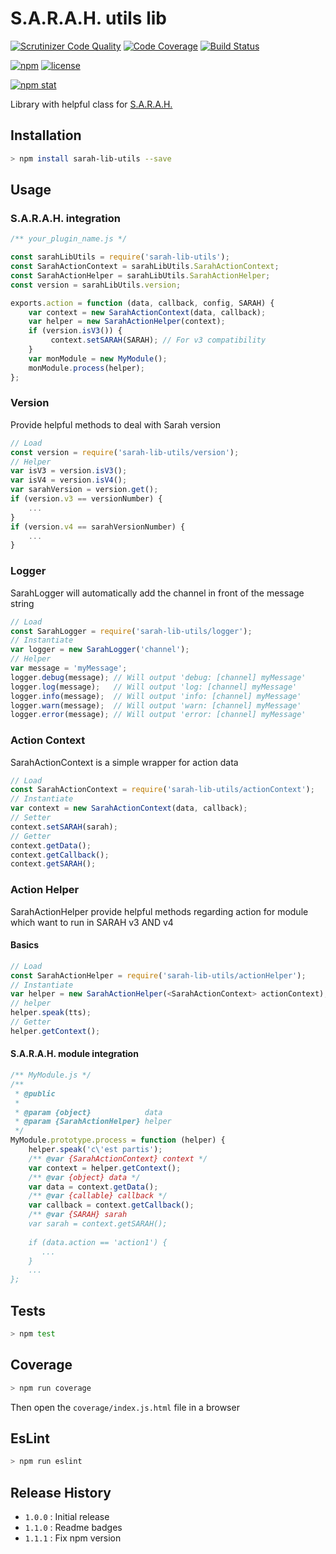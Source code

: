 S.A.R.A.H. utils lib
====================

[![Scrutinizer Code Quality](https://scrutinizer-ci.com/g/yoanm/SARAH-lib-utils/badges/quality-score.png?b=master)](https://scrutinizer-ci.com/g/yoanm/SARAH-lib-utils/?branch=master) [![Code Coverage](https://scrutinizer-ci.com/g/yoanm/SARAH-lib-utils/badges/coverage.png?b=master)](https://scrutinizer-ci.com/g/yoanm/SARAH-lib-utils/?branch=master) [![Build Status](https://scrutinizer-ci.com/g/yoanm/SARAH-lib-utils/badges/build.png?b=master)](https://scrutinizer-ci.com/g/yoanm/SARAH-lib-utils/build-status/master)

[![npm](https://img.shields.io/npm/v/sarah-lib-utils.svg)](https://www.npmjs.com/package/sarah-lib-utils) [![license](https://img.shields.io/npm/l/sarah-lib-utils.svg)](https://www.npmjs.com/package/sarah-lib-utils)

[![npm stat](https://nodei.co/npm/sarah-lib-utils.png)](https://www.npmjs.com/package/sarah-lib-utils)


Library with helpful class for [S.A.R.A.H.](http://encausse.net/s-a-r-a-h)

## Installation
```bash
> npm install sarah-lib-utils --save
```

## Usage

### S.A.R.A.H. integration
```javascript
/** your_plugin_name.js */

const sarahLibUtils = require('sarah-lib-utils');
const SarahActionContext = sarahLibUtils.SarahActionContext;
const SarahActionHelper = sarahLibUtils.SarahActionHelper;
const version = sarahLibUtils.version;

exports.action = function (data, callback, config, SARAH) {
    var context = new SarahActionContext(data, callback);
    var helper = new SarahActionHelper(context);
    if (version.isV3()) {
         context.setSARAH(SARAH); // For v3 compatibility
    }
    var monModule = new MyModule();
    monModule.process(helper);
};
```

### Version
Provide helpful methods to deal with Sarah version
```javascript
// Load
const version = require('sarah-lib-utils/version');
// Helper
var isV3 = version.isV3();
var isV4 = version.isV4();
var sarahVersion = version.get();
if (version.v3 == versionNumber) {
    ...
}
if (version.v4 == sarahVersionNumber) {
    ...
}
```

### Logger
SarahLogger will automatically add the channel in front of the message string
```javascript
// Load
const SarahLogger = require('sarah-lib-utils/logger');
// Instantiate
var logger = new SarahLogger('channel');
// Helper
var message = 'myMessage';
logger.debug(message); // Will output 'debug: [channel] myMessage'
logger.log(message);   // Will output 'log: [channel] myMessage'
logger.info(message);  // Will output 'info: [channel] myMessage'
logger.warn(message);  // Will output 'warn: [channel] myMessage'
logger.error(message); // Will output 'error: [channel] myMessage'
```

### Action Context
SarahActionContext is a simple wrapper for action data
```javascript
// Load
const SarahActionContext = require('sarah-lib-utils/actionContext');
// Instantiate
var context = new SarahActionContext(data, callback);
// Setter
context.setSARAH(sarah);
// Getter
context.getData();
context.getCallback();
context.getSARAH();
```

### Action Helper
SarahActionHelper provide helpful methods regarding action for module which want to run in SARAH v3 AND v4

#### Basics
```javascript
// Load
const SarahActionHelper = require('sarah-lib-utils/actionHelper');
// Instantiate
var helper = new SarahActionHelper(<SarahActionContext> actionContext);
// helper
helper.speak(tts);
// Getter
helper.getContext();
```

#### S.A.R.A.H. module integration
```javascript
/** MyModule.js */
/**
 * @public
 *
 * @param {object}            data
 * @param {SarahActionHelper} helper
 */
MyModule.prototype.process = function (helper) {
    helper.speak('c\'est partis');
    /** @var {SarahActionContext} context */
    var context = helper.getContext();
    /** @var {object} data */
    var data = context.getData();
    /** @var {callable} callback */
    var callback = context.getCallback();
    /** @var {SARAH} sarah
    var sarah = context.getSARAH();
    
    if (data.action == 'action1') {
       ...
    }
    ...
};
```

## Tests
```bash
> npm test
```

## Coverage
```bash
> npm run coverage
```
Then open the `coverage/index.js.html` file in a browser

## EsLint
```bash
> npm run eslint
```

## Release History

* `1.0.0` : Initial release
* `1.1.0` : Readme badges
* `1.1.1` : Fix npm version

